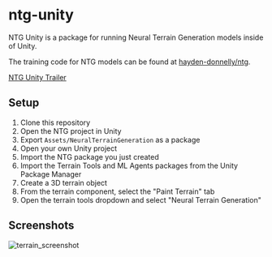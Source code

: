 # ntg-unity
NTG Unity is a package for running Neural Terrain Generation models inside of Unity.

The training code for NTG models can be found at [hayden-donnelly/ntg](https://github.com/hayden-donnelly/ntg).

[NTG Unity Trailer](https://youtu.be/MZakPuXyquk)

## Setup
1. Clone this repository
2. Open the NTG project in Unity
3. Export ``Assets/NeuralTerrainGeneration`` as a package
4. Open your own Unity project
4. Import the NTG package you just created
5. Import the Terrain Tools and ML Agents packages from the Unity Package Manager
6. Create a 3D terrain object
7. From the terrain component, select the "Paint Terrain" tab
8. Open the terrain tools dropdown and select "Neural Terrain Generation"


## Screenshots
![terrain_screenshot](./Images/readme_image.png)
